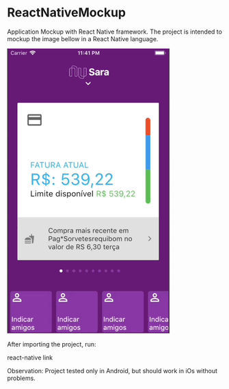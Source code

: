 # ReactNativeMockup
Application Mockup with React Native framework. The project is intended to mockup the image bellow in a React Native language.

![Original screen](https://github.com/fabricio-godoi/ReactNativeMockup/blob/master/originalApp.png)

After importing the project, run:

react-native link

Observation: Project tested only in Android, but should work in iOs without problems.



